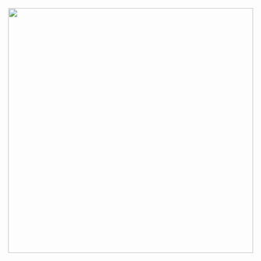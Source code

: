 <img align='center'  width="500" src="https://media.giphy.com/media/UoLt6Tm8wlSnWGfSFs/giphy.gif" width="500">
